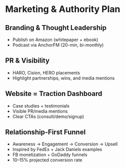 # Marketing & Authority Plan

## Branding & Thought Leadership
- Publish on Amazon (whitepaper + ebook)
- Podcast via AnchorFM (20-min, bi-monthly)

## PR & Visibility
- HARO, Cision, HERO placements
- Highlight partnerships, wins, and media mentions

## Website = Traction Dashboard
- Case studies + testimonials
- Visible PR/media mentions
- Clear CTAs (consult/demo/signup)

## Relationship-First Funnel
- Awareness → Engagement → Conversion → Upsell
- Inspired by FedEx + Jack Daniels examples
- FB monetization + GoDaddy funnels
- 10–15% projected conversion rate
